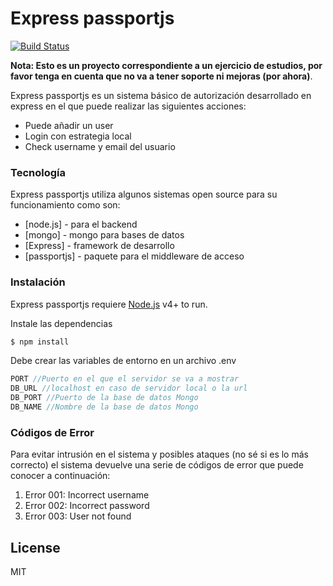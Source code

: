 # Express passportjs

[![Build Status](https://travis-ci.org/joemccann/dillinger.svg?branch=master)](https://travis-ci.org/joemccann/dillinger)

**Nota: Esto es un proyecto correspondiente a un ejercicio de estudios, por favor tenga en cuenta que no va a tener soporte ni mejoras (por ahora)**.

Express passportjs es un sistema básico de autorización desarrollado en express en el que puede realizar las siguientes acciones:  

  - Puede añadir un user
  - Login con estrategia local
  - Check username y email del usuario

### Tecnología

Express passportjs utiliza algunos sistemas open source para su funcionamiento como son:

* [node.js] - para el backend
* [mongo] - mongo para bases de datos
* [Express] - framework de desarrollo
* [passportjs] - paquete para el middleware de acceso

### Instalación

Express passportjs requiere [Node.js](https://nodejs.org/) v4+ to run.

Instale las dependencias

```sh
$ npm install
```

Debe crear las variables de entorno en un archivo .env
```js
PORT //Puerto en el que el servidor se va a mostrar
DB_URL //localhost en caso de servidor local o la url
DB_PORT //Puerto de la base de datos Mongo
DB_NAME //Nombre de la base de datos Mongo
```
### Códigos de Error

Para evitar intrusión en el sistema y posibles ataques (no sé si es lo más correcto) el sistema devuelve una serie de códigos de error que puede conocer a continuación:

1. Error 001: Incorrect username
2. Error 002: Incorrect password
3. Error 003: User not found


License
----

MIT
